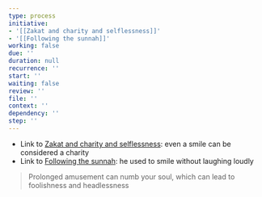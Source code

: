 ```yaml
---
type: process
initiative:
- '[[Zakat and charity and selflessness]]'
- '[[Following the sunnah]]'
working: false
due: ''
duration: null
recurrence: ''
start: ''
waiting: false
review: ''
file: ''
context: ''
dependency: ''
step: ''
---
```


* Link to [Zakat and charity and selflessness](docs/sidebar1/Initiatives/worship/Zakat%20and%20charity%20and%20selflessness.md): even a smile can be considered a charity
* Link to [Following the sunnah](docs/sidebar1/Initiatives/worship/Following%20the%20sunnah.md): he used to smile without laughing loudly

> Prolonged amusement can numb your soul, which can lead to foolishness and headlessness
